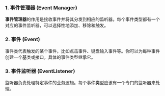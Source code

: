 ### **1. 事件管理器 (Event Manager)**

**事件管理器**的作用是接收事件并将其分发到相应的监听器。每个事件类型都有一个对应的事件监听器，可以选择性地添加、移除和触发。

### **2. 事件 (Event)**

事件类代表触发的某个事件，比如点击事件、键盘输入事件等。你可以为每种事件创建一个基类或接口，具体的事件类型继承它。

### **3. 事件监听器 (EventListener)**

监听器负责处理特定事件的业务逻辑。每个事件类型应该有一个专门的监听器来处理。
